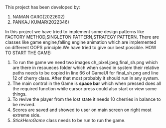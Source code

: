 This project has been developed by:

1. NAMAN GARG(2022602)
2. PANKAJ KUMAR(2022346)

In this project we have tried to implement some design patterns like FACTORY METHOD,SINGLETON PATTERN,STRATEGY PATTERN.
There are classes like game engine,falling engine animation which are implemented on different OOPS principle.We have tried to give our best possible.
HOW TO START THE GAME:
 1. To run the game we need two images ch_pixel.jpeg,final_sh.png which are there in resoueces folder which when saved in system their relative paths needs to be copied in
    line 66 of GameUI for final_sh.png and line 12 of cherry class. After that most probably it should run in any system.
2.  The main control in the Game is **space bar** which when pressed does all the required function while cursor press could also start or view some things.
3. To revive the player from the lost state it needs 10 cherries in balance to be revived.
4. Scores are saved and showed to user on main screen on right most extreme side.
5. _StickHeroGame_ class needs to be run to run the game.
